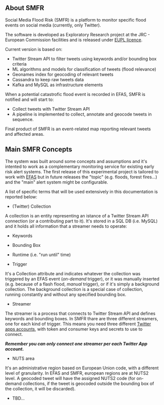 ## About SMFR

Social Media Flood Risk (SMFR) is a platform to monitor specific flood events on social media (currently, only Twitter).

The software is developed as Exploratory Research project at the JRC - European Commission facilities and is released under [EUPL licence](LICENCE).

Current version is based on:

  - Twitter Stream API to filter tweets using keywords and/or bounding box criteria
  - ML algorithms and models for classification of tweets (flood relevance)
  - Geonames index for geocoding of relevant tweets
  - Cassandra to keep raw tweets data
  - Kafka and MySQL as infrastructure elements

When a potential catastrofic flood event is recorded in EFAS, SMFR is notified and will start to:

  - Collect tweets with Twitter Stream API
  - A pipeline is implemented to collect, annotate and geocode tweets in sequence.

Final product of SMFR is an event-related map reporting relevant tweets and affected areas.


## Main SMFR Concepts

The system was built around some concepts and assumptions and it's intented to work as a complementary monitoring service for existing early risk alert systems.
The first release of this experimental project is tailored to work with [EFAS](http://www.efas.eu) but in future releases the "topic" (e.g. floods, forest fires...) and the "main" alert system might be configurable.

A list of specific terms that will be used extensively in this documentation is reported below:

- (Twitter) Collection

A collection is an entity representing an istance of a Twitter Stream API connection (or a contributing part to it). 
It's stored in a SQL DB (i.e. MySQL) and it holds all information that a streamer needs to operate:
  - Keywords
  - Bounding Box
  - Runtime (i.e. "run until" time)

- Trigger

It's a Collection attribute and indicates whatever the collection was triggered by an EFAS event (_on-demand_ trigger), or it was manually inserted (e.g. because of a flash flood, _manual_ trigger), or if it's simply a background collection.
The background collection is a special case of collection, running constantly and without any specified bounding box.
   
- Streamer

The streamer is a process that connects to Twitter Stream API and defines keywords and bounding boxes. In SMFR thare are three different streamers, one for each kind of trigger.
This means you need three different [Twitter apps accounts](https://developer.twitter.com/en/apps), with token and consumer keys and secrets to use to connect. 

**_Remember you can only connect one streamer per each Twitter App account._** 

- NUTS area

It's an administrative region based on European Union code, with a different level of granularity. In EFAS and SMFR, european regions are at NUTS2 level.
A geocoded tweet will have the assigned NUTS2 code (for on-demand collections, if the tweet is geocoded outside the bounding box of the collection, it will be discarded).

- TBD...
